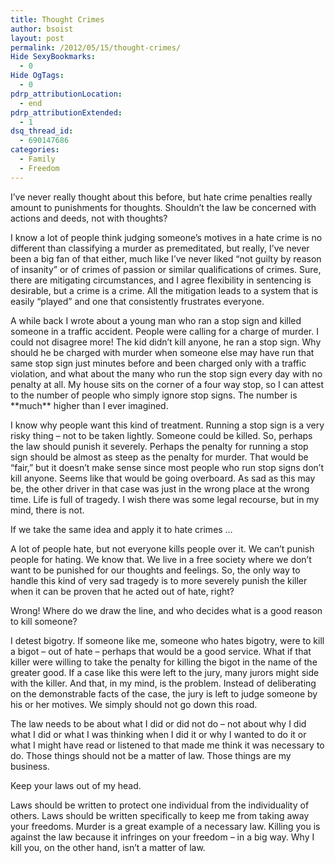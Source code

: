 ```yaml
---
title: Thought Crimes
author: bsoist
layout: post
permalink: /2012/05/15/thought-crimes/
Hide SexyBookmarks:
  - 0
Hide OgTags:
  - 0
pdrp_attributionLocation:
  - end
pdrp_attributionExtended:
  - 1
dsq_thread_id:
  - 690147686
categories:
  - Family
  - Freedom
---
```

I&#8217;ve never really thought about this before, but hate crime penalties really amount to punishments for thoughts. Shouldn&#8217;t the law be concerned with actions and deeds, not with thoughts?

I know a lot of people think judging someone&#8217;s motives in a hate crime is no different than classifying a murder as premeditated, but really, I&#8217;ve never been a big fan of that either, much like I&#8217;ve never liked &#8220;not guilty by reason of insanity&#8221; or of crimes of passion or similar qualifications of crimes. Sure, there are mitigating circumstances, and I agree flexibility in sentencing is desirable, but a crime is a crime. All the mitigation leads to a system that is easily &#8220;played&#8221; and one that consistently frustrates everyone.

A while back I wrote about a young man who ran a stop sign and killed someone in a traffic accident. People were calling for a charge of murder. I could not disagree more! The kid didn&#8217;t kill anyone, he ran a stop sign. Why should he be charged with murder when someone else may have run that same stop sign just minutes before and been charged only with a traffic violation, and what about the many who run the stop sign every day with no penalty at all. My house sits on the corner of a four way stop, so I can attest to the number of people who simply ignore stop signs. The number is \*\*much\*\* higher than I ever imagined.

I know why people want this kind of treatment. Running a stop sign is a very risky thing &#8211; not to be taken lightly. Someone could be killed. So, perhaps the law should punish it severely. Perhaps the penalty for running a stop sign should be almost as steep as the penalty for murder. That would be &#8220;fair,&#8221; but it doesn&#8217;t make sense since most people who run stop signs don&#8217;t kill anyone. Seems like that would be going overboard. As sad as this may be, the other driver in that case was just in the wrong place at the wrong time. Life is full of tragedy. I wish there was some legal recourse, but in my mind, there is not.

If we take the same idea and apply it to hate crimes &#8230;

A lot of people hate, but not everyone kills people over it. We can&#8217;t punish people for hating. We know that. We live in a free society where we don&#8217;t want to be punished for our thoughts and feelings. So, the only way to handle this kind of very sad tragedy is to more severely punish the killer when it can be proven that he acted out of hate, right?

Wrong! Where do we draw the line, and who decides what is a good reason to kill someone?

I detest bigotry. If someone like me, someone who hates bigotry, were to kill a bigot &#8211; out of hate &#8211; perhaps that would be a good service. What if that killer were willing to take the penalty for killing the bigot in the name of the greater good. If a case like this were left to the jury, many jurors might side with the killer. And that, in my mind, is the problem. Instead of deliberating on the demonstrable facts of the case, the jury is left to judge someone by his or her motives. We simply should not go down this road.

The law needs to be about what I did or did not do &#8211; not about why I did what I did or what I was thinking when I did it or why I wanted to do it or what I might have read or listened to that made me think it was necessary to do. Those things should not be a matter of law. Those things are my business.

Keep your laws out of my head.

Laws should be written to protect one individual from the individuality of others. Laws should be written specifically to keep me from taking away your freedoms. Murder is a great example of a necessary law. Killing you is against the law because it infringes on your freedom &#8211; in a big way. Why I kill you, on the other hand, isn&#8217;t a matter of law.